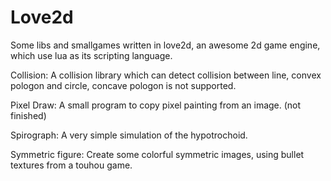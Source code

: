 # Love2d
Some libs and smallgames written in love2d, an awesome 2d game engine, which use lua as its scripting language.

Collision: A collision library which can detect collision between line, convex pologon and circle, concave pologon is not supported.

Pixel Draw: A small program to copy pixel painting from an image. (not finished)

Spirograph: A very simple simulation of the hypotrochoid.

Symmetric figure: Create some colorful symmetric images, using bullet textures from a touhou game.
